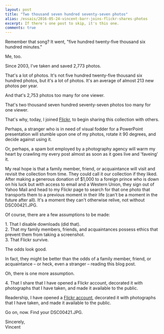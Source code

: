 ```yaml
---
layout: post
title: "Two thousand seven hundred seventy-seven photos"
alias: /essais/2016-05-24-vincent-barr-joins-flickr-shares-photos
excerpt: If there's one post to skip, it's this one.  
comments: true
---
```


Remember that song? It went, "five hundred twenty-five thousand six hundred minutes." 

Me, too.  

Since 2003, I've taken and saved 2,773 photos. 

That's a lot of photos. It's not five hundred twenty-five thousand six hundred photos, but it's a lot of photos. It's an average of almost 213 new photos per year.

And that's 2,753 photos too many for one viewer. 

That's two thousand seven hundred seventy-seven photos too many for one viewer. 

That's why, today, I joined [Flickr](https://www.flickr.com/photos/vincentbarr/), to begin sharing this collection with others. 

Perhaps, a stranger who is in need of visual fodder for a PowerPoint presentation will stumble upon one of my photos, rotate it 90 degrees, and decide against using it. 

Or, perhaps, a spam bot employed by a photography agency will warm my heart by crawling my every post almost as soon as it goes live and 'faveing' it. 

My real hope is that a family member, friend, or acquaintance will visit and revisit the collection from time. They could call it our collection if they liked. After making a generous donation of $1,000 to a foreign prince who is down on his luck but with access to email and a Western Union, they sign out of Yahoo Mail and head to my Flickr page to search for that one photo that transports them to a previous moment in their life (can't be a moment in the future after all). It's a moment they can't otherwise relive, not without DSC00421.JPG. 

Of course, there are a few assumptions to be made: 
 
1\. That I disable downloads (did that).  
2\. That my family members, friends, and acquaintances possess ethics that prevent them from taking a screenshot.  
3\. That Flickr survive.  

The odds look good. 

In fact, they might be better than the odds of a family member, friend, or acquaintance – or heck, even a stranger – reading this blog post.

Oh, there is one more assumption. 

4\. That I share that I have opened a Flickr account, decorated it with photographs that I have taken, and made it available to the public.

Readership, I have opened a [Flickr account](https://www.flickr.com/photos/vincentbarr/), decorated it with photographs that I have taken, and made it available to the public. 

Go on, now. Find your DSC00421.JPG.

Sincerely,  
Vincent